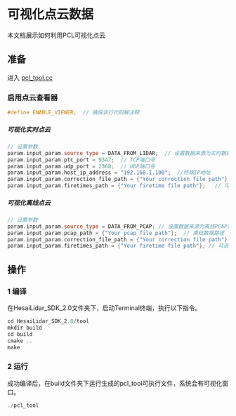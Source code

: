 # 可视化点云数据
本文档展示如何利用PCL可视化点云

## 准备
进入 [pcl_tool.cc](../tool/pcl_tool.cc) 

### 启用点云查看器
```cpp
#define ENABLE_VIEWER;  // 确保该行代码解注释
```

##### 可视化实时点云
```cpp
// 设置参数
param.input_param.source_type = DATA_FROM_LIDAR;  // 设置数据来源为实时数据
param.input_param.ptc_port = 9347;  // TCP端口号
param.input_param.udp_port = 2368;  // UDP端口号
param.input_param.host_ip_address = "192.168.1.100";  //终端IP地址
param.input_param.correction_file_path = {"Your correction file path"};   // 校准文件（角度修正文件），建议使用雷达自身校准文件
param.input_param.firetimes_path = {"Your firetime file path"};   // 可选项：通道发光时序（发光时刻修正文件）
```

##### 可视化离线点云
```cpp
// 设置参数
param.input_param.source_type = DATA_FROM_PCAP; // 设置数据来源为离线PCAP数据
param.input_param.pcap_path = {"Your pcap file path"};  // 离线数据路径
param.input_param.correction_file_path = {"Your correction file path"};   // 校准文件（角度修正文件），建议使用雷达自身校准文件
param.input_param.firetimes_path = {"Your firetime file path"}; // 可选项：通道发光时序（发光时刻修正文件）
```


## 操作
### 1 编译
在HesaiLidar_SDK_2.0文件夹下，启动Terminal终端，执行以下指令。
```cpp
cd HesaiLidar_SDK_2.0/tool
mkdir build
cd build
cmake ..
make
```

### 2 运行
成功编译后，在build文件夹下运行生成的pcl_tool可执行文件，系统会有可视化窗口。
```cpp
./pcl_tool
```


